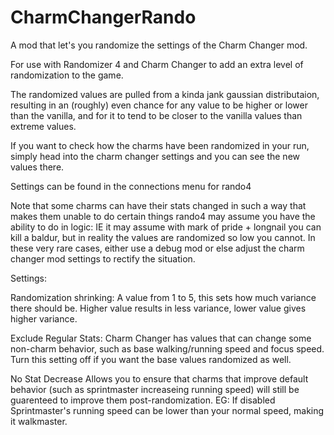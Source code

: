 # CharmChangerRando

A mod that let's you randomize the settings of the Charm Changer mod. 

For use with Randomizer 4 and Charm Changer to add an extra level of randomization to the game. 

The randomized values are pulled from a kinda jank gaussian distributaion, resulting in an (roughly) even chance for any value to be higher or lower than the vanilla, and for it to tend to be closer to the vanilla values than extreme values.  

If you want to check how the charms have been randomized in your run, simply head into the charm changer settings and you can see the new values there.

Settings can be found in the connections menu for rando4

Note that some charms can have their stats changed in such a way that makes them unable to do certain things rando4 may assume you have the ability to do in logic: IE it may assume with mark of pride + longnail you can kill a baldur, but in reality the values are randomized so low you cannot. In these very rare cases, either use a debug mod or else adjust the charm changer mod settings to rectify the situation.

Settings:

Randomization shrinking:
    A value from 1 to 5, this sets how much variance there should be. Higher value results in less variance, lower value gives higher variance. 

Exclude Regular Stats:
    Charm Changer has values that can change some non-charm behavior, such as base walking/running speed and focus speed. Turn this setting off if you want the base values randomized as well.

No Stat Decrease
    Allows you to ensure that charms that improve default behavior (such as sprintmaster increaseing running speed) will still be guarenteed to improve them post-randomization. EG: If disabled Sprintmaster's running speed can be lower than your normal speed, making it walkmaster.
